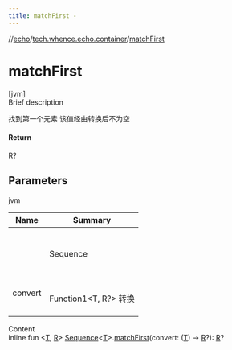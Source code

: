 ```yaml
---
title: matchFirst -
---
```

//[echo](../index.md)/[tech.whence.echo.container](index.md)/[matchFirst](match-first.md)



# matchFirst  
[jvm]  
Brief description  


找到第一个元素 该值经由转换后不为空



#### Return  


R?



## Parameters  
  
jvm  
  
|  Name|  Summary| 
|---|---|
| <receiver>| <br><br>Sequence<T><br><br>
| convert| <br><br>Function1<T, R?> 转换<br><br>
  
  
Content  
inline fun <[T](match-first.md), [R](match-first.md)> [Sequence](https://kotlinlang.org/api/latest/jvm/stdlib/kotlin.sequences/-sequence/index.html)<[T](match-first.md)>.[matchFirst](match-first.md)(convert: ([T](match-first.md)) -> [R](match-first.md)?): [R](match-first.md)?  



